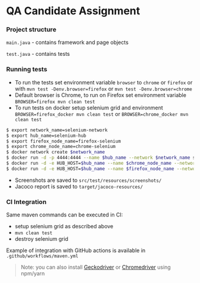 # QA Candidate Assignment

### Project structure
`main.java` - contains framework and page objects

`test.java` - contains tests

### Running tests

* To run the tests set environment variable `browser` to `chrome` or `firefox` or with `mvn test -Denv.browser=firefox` or `mvn test -Denv.browser=chrome`
* Default browser is Chrome, to run on Firefox set environment variable `BROWSER=firefox mvn clean test`
* To run tests on docker setup selenium grid and environment `BROWSER=firefox_docker mvn clean test` or `BROWSER=chrome_docker mvn clean test`

```bash
$ export network_name=selenium-network
$ export hub_name=selenium-hub
$ export firefox_node_name=firefox-selenium
$ export chrome_node_name=chrome-selenium
$ docker network create $network_name
$ docker run -d -p 4444:4444 --name $hub_name --network $network_name selenium/hub:3.141.59-zinc
$ docker run -d -e HUB_HOST=$hub_name --name $chrome_node_name --network $network_name -e START_XVFB=false -v /dev/shm:/dev/shm selenium/node-chrome:3.141.59-zinc
$ docker run -d -e HUB_HOST=$hub_name --name $firefox_node_name --network $network_name -e START_XVFB=false -v /dev/shm:/dev/shm selenium/node-firefox:3.141.59-zinc
```
* Screenshots are saved to `src/test/resources/screenshots/`
* Jacoco report is saved to `target/jacoco-resources/`


### CI Integration

Same maven commands can be executed in CI:

* setup selenium grid as described above
* `mvn clean test`
* destroy selenium grid

Example of integration with GitHub actions is available  in `.github/workflows/maven.yml`

> Note: you can also install [Geckodriver] or [Chromedriver] using npm/yarn

[Geckodriver]: https://www.npmjs.com/package/geckodriver#use-it-globally
[Chromedriver]: https://www.npmjs.com/package/chromedriver

